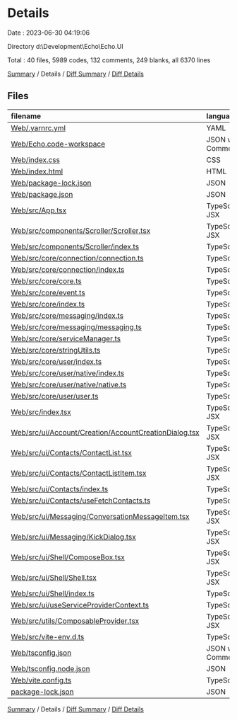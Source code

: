 # Details

Date : 2023-06-30 04:19:06

Directory d:\\Development\\Echo\\Echo.UI

Total : 40 files,  5989 codes, 132 comments, 249 blanks, all 6370 lines

[Summary](results.md) / Details / [Diff Summary](diff.md) / [Diff Details](diff-details.md)

## Files
| filename | language | code | comment | blank | total |
| :--- | :--- | ---: | ---: | ---: | ---: |
| [Web/.yarnrc.yml](/Web/.yarnrc.yml) | YAML | 1 | 0 | 1 | 2 |
| [Web/Echo.code-workspace](/Web/Echo.code-workspace) | JSON with Comments | 7 | 0 | 0 | 7 |
| [Web/index.css](/Web/index.css) | CSS | 9 | 0 | 1 | 10 |
| [Web/index.html](/Web/index.html) | HTML | 13 | 0 | 3 | 16 |
| [Web/package-lock.json](/Web/package-lock.json) | JSON | 4,334 | 0 | 1 | 4,335 |
| [Web/package.json](/Web/package.json) | JSON | 25 | 0 | 1 | 26 |
| [Web/src/App.tsx](/Web/src/App.tsx) | TypeScript JSX | 498 | 100 | 36 | 634 |
| [Web/src/components/Scroller/Scroller.tsx](/Web/src/components/Scroller/Scroller.tsx) | TypeScript JSX | 17 | 1 | 4 | 22 |
| [Web/src/components/Scroller/index.ts](/Web/src/components/Scroller/index.ts) | TypeScript | 1 | 0 | 0 | 1 |
| [Web/src/core/connection/connection.ts](/Web/src/core/connection/connection.ts) | TypeScript | 34 | 0 | 7 | 41 |
| [Web/src/core/connection/index.ts](/Web/src/core/connection/index.ts) | TypeScript | 1 | 0 | 0 | 1 |
| [Web/src/core/core.ts](/Web/src/core/core.ts) | TypeScript | 7 | 0 | 0 | 7 |
| [Web/src/core/event.ts](/Web/src/core/event.ts) | TypeScript | 33 | 0 | 9 | 42 |
| [Web/src/core/index.ts](/Web/src/core/index.ts) | TypeScript | 3 | 0 | 0 | 3 |
| [Web/src/core/messaging/index.ts](/Web/src/core/messaging/index.ts) | TypeScript | 1 | 0 | 0 | 1 |
| [Web/src/core/messaging/messaging.ts](/Web/src/core/messaging/messaging.ts) | TypeScript | 53 | 0 | 12 | 65 |
| [Web/src/core/serviceManager.ts](/Web/src/core/serviceManager.ts) | TypeScript | 24 | 0 | 7 | 31 |
| [Web/src/core/stringUtils.ts](/Web/src/core/stringUtils.ts) | TypeScript | 32 | 0 | 5 | 37 |
| [Web/src/core/user/index.ts](/Web/src/core/user/index.ts) | TypeScript | 1 | 0 | 0 | 1 |
| [Web/src/core/user/native/index.ts](/Web/src/core/user/native/index.ts) | TypeScript | 1 | 0 | 0 | 1 |
| [Web/src/core/user/native/native.ts](/Web/src/core/user/native/native.ts) | TypeScript | 56 | 0 | 16 | 72 |
| [Web/src/core/user/user.ts](/Web/src/core/user/user.ts) | TypeScript | 104 | 0 | 22 | 126 |
| [Web/src/index.tsx](/Web/src/index.tsx) | TypeScript JSX | 25 | 5 | 6 | 36 |
| [Web/src/ui/Account/Creation/AccountCreationDialog.tsx](/Web/src/ui/Account/Creation/AccountCreationDialog.tsx) | TypeScript JSX | 79 | 0 | 10 | 89 |
| [Web/src/ui/Contacts/ContactList.tsx](/Web/src/ui/Contacts/ContactList.tsx) | TypeScript JSX | 191 | 16 | 36 | 243 |
| [Web/src/ui/Contacts/ContactListItem.tsx](/Web/src/ui/Contacts/ContactListItem.tsx) | TypeScript JSX | 65 | 0 | 12 | 77 |
| [Web/src/ui/Contacts/index.ts](/Web/src/ui/Contacts/index.ts) | TypeScript | 2 | 0 | 0 | 2 |
| [Web/src/ui/Contacts/useFetchContacts.ts](/Web/src/ui/Contacts/useFetchContacts.ts) | TypeScript | 20 | 0 | 6 | 26 |
| [Web/src/ui/Messaging/ConversationMessageItem.tsx](/Web/src/ui/Messaging/ConversationMessageItem.tsx) | TypeScript JSX | 25 | 8 | 8 | 41 |
| [Web/src/ui/Messaging/KickDialog.tsx](/Web/src/ui/Messaging/KickDialog.tsx) | TypeScript JSX | 123 | 0 | 23 | 146 |
| [Web/src/ui/Shell/ComposeBox.tsx](/Web/src/ui/Shell/ComposeBox.tsx) | TypeScript JSX | 112 | 0 | 11 | 123 |
| [Web/src/ui/Shell/Shell.tsx](/Web/src/ui/Shell/Shell.tsx) | TypeScript JSX | 3 | 0 | 0 | 3 |
| [Web/src/ui/Shell/index.ts](/Web/src/ui/Shell/index.ts) | TypeScript | 1 | 0 | 0 | 1 |
| [Web/src/ui/useServiceProviderContext.ts](/Web/src/ui/useServiceProviderContext.ts) | TypeScript | 17 | 0 | 3 | 20 |
| [Web/src/utils/ComposableProvider.tsx](/Web/src/utils/ComposableProvider.tsx) | TypeScript JSX | 17 | 0 | 4 | 21 |
| [Web/src/vite-env.d.ts](/Web/src/vite-env.d.ts) | TypeScript | 0 | 1 | 1 | 2 |
| [Web/tsconfig.json](/Web/tsconfig.json) | JSON with Comments | 34 | 0 | 0 | 34 |
| [Web/tsconfig.node.json](/Web/tsconfig.node.json) | JSON | 9 | 0 | 1 | 10 |
| [Web/vite.config.ts](/Web/vite.config.ts) | TypeScript | 5 | 1 | 2 | 8 |
| [package-lock.json](/package-lock.json) | JSON | 6 | 0 | 1 | 7 |

[Summary](results.md) / Details / [Diff Summary](diff.md) / [Diff Details](diff-details.md)
